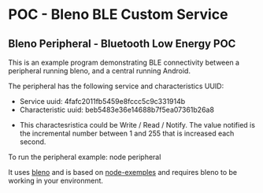 # POC - Bleno BLE Custom Service

Bleno Peripheral - Bluetooth Low Energy POC
--

This is an example program demonstrating BLE connectivity between a peripheral running bleno, and a central running Android.

The peripheral has the following service and characteristics UUID:
* Service uuid: 4fafc2011fb5459e8fccc5c9c331914b
* Characteristic uuid: beb5483e36e14688b7f5ea07361b26a8
- This charactesristica could be Write / Read / Notify. The value notified is the incremental number between 1 and 255 that is increased each second.

To run the peripheral example:
    node peripheral


It uses [bleno](https://github.com/abandonware/bleno/) and is based on [node-exemples](https://github.com/abandonware/bleno/tree/master/examples) and requires bleno to be working in your environment.
